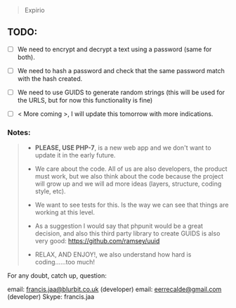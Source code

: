 > Expirio




## TODO:

- [ ] We need to encrypt and decrypt a text using a password (same for both). 
- [ ] We need to hash a password and check that the same password match with the hash created. 
- [ ] We need to use GUIDS to generate random strings (this will be used for the URLS, but for now this functionality is fine)
- [ ] < More coming >, I will update this tomorrow with more indications. 


### Notes:
> - **PLEASE, USE PHP-7**, is a new web app and we don't want to update it in the early future.
>
> - We care about the code. All of us are also developers, the product must work, but we also think about the code because the project will grow up and we will ad more ideas (layers, structure, coding style, etc).
>
> - We want to see tests for this. Is the way we can see that things are working at this level.
>
> - As a suggestion I would say that phpunit would be a great decision, and also this third party library to create GUIDS is also 
very good: https://github.com/ramsey/uuid
>
> - RELAX, AND ENJOY!, we also understand how hard is coding......too much!

For any doubt, catch up, question:

email: francis.jaa@blurbit.co.uk (developer)
email: eerrecalde@gmail.com (developer)
Skype: francis.jaa





